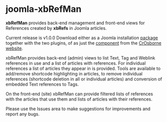 # joomla-xbRefMan
 **xbRefMan** provides back-end management and front-end views for References created by **xbRefs** in Joomla articles.

 Current release is v1.0.0 Download either as a Joomla installation [package](https://crosborne.uk/downloads/file/23) together with the two plugins, of as just the [component](https://crosborne.uk/downloads/file/22) from the [CrOsborne website](https://crosborne.uk/downloads/). 
 
xbRefMan provides back-end (admin) views to list Text, Tag and Weblink references in use and a list of articles with references. For individual references a list of articles they appear in is provided. Tools are available to add/remove shortcode highlighting in articles, to remove individual references (shortcode deletion in all or individual articles) and conversion of embedded Text references to Tags.

On the front-end (site) xbRefMan can provide filtered lists of references with the articles that use them and lists of articles with their references. 

Please use the Issues area to make suggestions for improvements and report any bugs.
 
